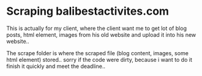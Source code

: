 

# Scraping balibestactivites.com
This is actually for my client, where the client want me to get lot of blog posts, html element, images from his old website and upload it into his new website..

The scrape folder is where the scraped file (blog content, images, some html element) stored.. sorry if the code were dirty, because i want to do it finish it quickly and meet the deadline..


